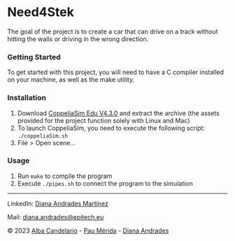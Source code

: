 <h1>Need4Stek</h1>
<p>The goal of the project is to create a car that can drive on a track without hitting the walls or driving in the wrong direction. </p>
<h3>Getting Started</h3>
<p>
To get started with this project, you will need to have a C compiler installed on your machine, as well as the make utility.
<h3>Installation</h3>
<ol>
    <li>Download <a href="https://www.coppeliarobotics.com/files/CoppeliaSim_Edu_V4_3_0_Ubuntu20_04.tar.xz">CoppeliaSim Edu V4.3.0</a> and extract the archive (the assets provided for the project function solely with Linux and Mac)</li>
    <li>To launch CoppeliaSim, you need to execute the following script: <code>./coppeliaSim.sh</code></li>
    <li>File > Open scene...</li>
</ol>
<h3>Usage</h3>
<ol>
<li>Run <code>make</code> to compile the program</li>
<li>Execute <code>./pipes.sh</code> to connect the program to the simulation</li>
</ol>
<hr>
<p>LinkedIn: <a href="https://www.linkedin.com/in/diana-andrades-martinez/">Diana Andrades Martínez</a></p>
<p>Mail: <a href="mailto:diana.andrades@epitech.eu">diana.andrades@epitech.eu</a></p>
<p>
<footer>
    <p>
    © 2023
    <a href="https://github.com/AlbaCande">Alba Candelario</a> -
    <a href="https://github.com/ItsZcx">Pau Mérida</a> -
    <a href="https://github.com/DianaAndrades">Diana Andrades</a>
    </p>
</footer>
</p>